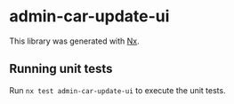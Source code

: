 # admin-car-update-ui

This library was generated with [Nx](https://nx.dev).

## Running unit tests

Run `nx test admin-car-update-ui` to execute the unit tests.
